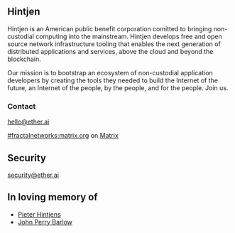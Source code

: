 ## Hintjen

Hintjen is an American public benefit corporation comitted to bringing non-custodial computing into the mainstream. Hintjen develops free and open source network infrastructure tooling that enables the next generation of distributed applications and services, above the cloud and beyond the blockchain.

Our mission is to bootstrap an ecosystem of non-custodial application developers by creating the tools they needed to build the Internet of the future, an Internet of the people, by the people, and for the people. Join us.


### Contact
hello@ether.ai

[#fractalnetworks:matrix.org](https://matrix.to/#/#fractalnetworks:matrix.org) on [Matrix](https://matrix.org)

## Security
security@ether.ai

## In loving memory of 
- [Pieter Hintjens](https://youtu.be/36bKE_JsHZs?si=sUybJMKLhFZADCUC&t=129) 
- [John Perry Barlow](https://youtu.be/4XCg3j9jY6A?si=MVMqvmdh6nnqZ-ji&t=56)

